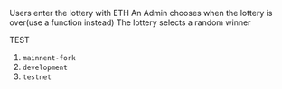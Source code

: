 Users enter the lottery with ETH
An Admin chooses when the lottery is over(use a function instead)
The lottery selects a random winner

TEST
1. `mainnent-fork`
2. `development`
3. `testnet`
